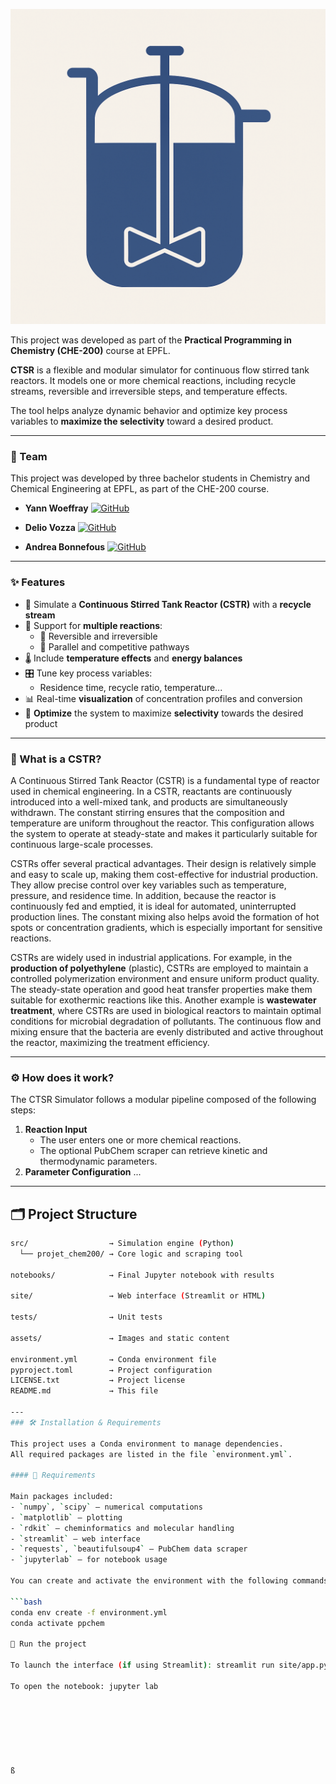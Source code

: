 ![CTSR Logo](./assets/Image_README.png)

This project was developed as part of the
**Practical Programming in Chemistry (CHE-200)** course at EPFL.

**CTSR** is a flexible and modular simulator for continuous flow stirred tank reactors. It models
one or more chemical reactions, including recycle streams, reversible and irreversible steps, and
temperature effects.

The tool helps analyze dynamic behavior and optimize key process variables to **maximize the selectivity** 
toward a desired product.

---
### 👥 Team

This project was developed by three bachelor students in Chemistry and Chemical Engineering at EPFL, as part of the CHE-200 course.

- **Yann Woeffray**           [![GitHub](https://img.shields.io/badge/GitHub-yann--woeffray-black?logo=github)](https://github.com/yann-woeffray)

- **Delio Vozza**             [![GitHub](https://img.shields.io/badge/GitHub-DelioVozza-black?logo=github)](https://github.com/DelioVozza)

- **Andrea Bonnefous**        [![GitHub](https://img.shields.io/badge/GitHub-Andrea--Bonnefous-black?logo=github)](https://github.com/Andrea-Bonnefous)

---
### ✨ Features

- 🧪 Simulate a **Continuous Stirred Tank Reactor (CSTR)** with a **recycle stream**
- 🔁 Support for **multiple reactions**:  
  - 🔄 Reversible and irreversible  
  - 🌱 Parallel and competitive pathways
- 🌡️ Include **temperature effects** and **energy balances**
- 🎛️ Tune key process variables:  
  - Residence time, recycle ratio, temperature...
- 📊 Real-time **visualization** of concentration profiles and conversion
- 🎯 **Optimize** the system to maximize **selectivity** towards the desired product

---
### 🧠 What is a CSTR?

A Continuous Stirred Tank Reactor (CSTR) is a fundamental type of reactor used in chemical engineering. In a CSTR, reactants are continuously introduced into a well-mixed tank, and products are simultaneously withdrawn. The constant stirring ensures that the composition and temperature are uniform throughout the reactor. This configuration allows the system to operate at steady-state and makes it particularly suitable for continuous large-scale processes.

CSTRs offer several practical advantages. Their design is relatively simple and easy to scale up, making them cost-effective for industrial production. They allow precise control over key variables such as temperature, pressure, and residence time. In addition, because the reactor is continuously fed and emptied, it is ideal for automated, uninterrupted production lines. The constant mixing also helps avoid the formation of hot spots or concentration gradients, which is especially important for sensitive reactions.

CSTRs are widely used in industrial applications. For example, in the **production of polyethylene** (plastic), CSTRs are employed to maintain a controlled polymerization environment and ensure uniform product quality. The steady-state operation and good heat transfer properties make them suitable for exothermic reactions like this. Another example is **wastewater treatment**, where CSTRs are used in biological reactors to maintain optimal conditions for microbial degradation of pollutants. The continuous flow and mixing ensure that the bacteria are evenly distributed and active throughout the reactor, maximizing the treatment efficiency.

---
### ⚙️ How does it work?

The CTSR Simulator follows a modular pipeline composed of the following steps:

1. **Reaction Input**
   - The user enters one or more chemical reactions.
   - The optional PubChem scraper can retrieve kinetic and thermodynamic parameters.
2. **Parameter Configuration**
...

---
## 🗂️ Project Structure

```bash
src/                  → Simulation engine (Python)
  └── projet_chem200/ → Core logic and scraping tool

notebooks/            → Final Jupyter notebook with results

site/                 → Web interface (Streamlit or HTML)

tests/                → Unit tests

assets/               → Images and static content

environment.yml       → Conda environment file  
pyproject.toml        → Project configuration  
LICENSE.txt           → Project license  
README.md             → This file

---
### 🛠️ Installation & Requirements

This project uses a Conda environment to manage dependencies.  
All required packages are listed in the file `environment.yml`.

#### 📄 Requirements

Main packages included:
- `numpy`, `scipy` — numerical computations
- `matplotlib` — plotting
- `rdkit` — cheminformatics and molecular handling
- `streamlit` — web interface
- `requests`, `beautifulsoup4` — PubChem data scraper
- `jupyterlab` — for notebook usage

You can create and activate the environment with the following commands:

```bash
conda env create -f environment.yml
conda activate ppchem

🚀 Run the project

To launch the interface (if using Streamlit): streamlit run site/app.py

To open the notebook: jupyter lab







ß



